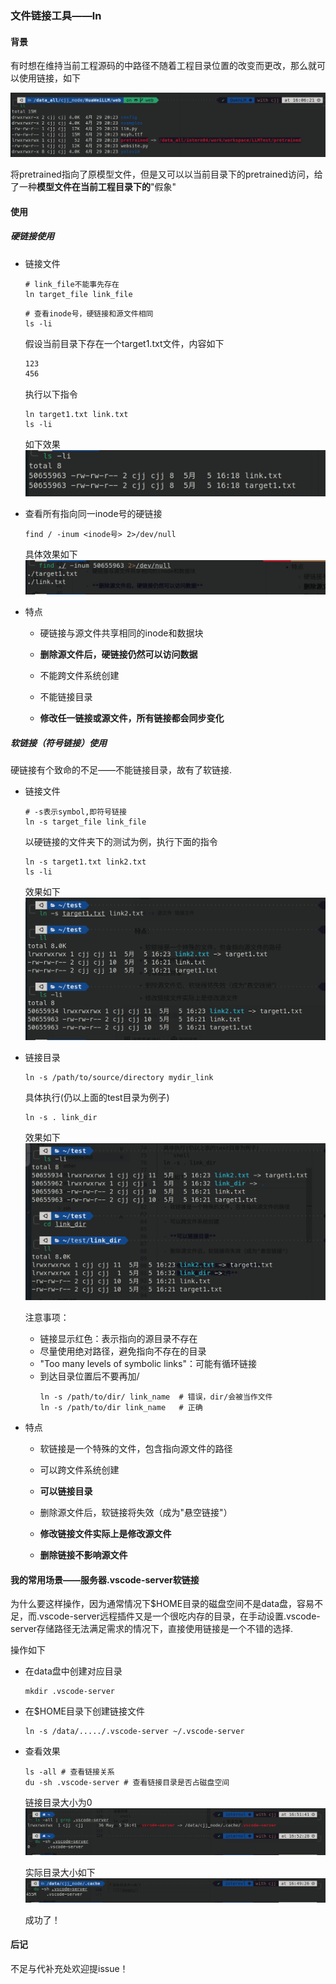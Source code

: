 ### 文件链接工具——ln

#### 背景

有时想在维持当前工程源码的中路径不随着工程目录位置的改变而更改，那么就可以使用链接，如下

![](images/a.png)

将pretrained指向了原模型文件，但是又可以以当前目录下的pretrained访问，给了一种**模型文件在当前工程目录下的**"假象"

#### 使用

##### 硬链接使用
- 链接文件
    ```shell
    # link_file不能事先存在
    ln target_file link_file
    ```
    ```shell
    # 查看inode号，硬链接和源文件相同
    ls -li
    ```
    假设当前目录下存在一个target1.txt文件，内容如下
    ```txt
    123
    456
    ```
    执行以下指令
    ```shell
    ln target1.txt link.txt
    ls -li
    ```
    如下效果
    ![](images/b.png)

- 查看所有指向同一inode号的硬链接
  ```shell
  find / -inum <inode号> 2>/dev/null
  ```
  具体效果如下
  ![](images/d.png)
- 特点
    - 硬链接与源文件共享相同的inode和数据块

    - **删除源文件后，硬链接仍然可以访问数据**

    - 不能跨文件系统创建

    - 不能链接目录

    - **修改任一链接或源文件，所有链接都会同步变化**
  
##### 软链接（符号链接）使用

硬链接有个致命的不足——不能链接目录，故有了软链接.

- 链接文件
  ```shell
  # -s表示symbol,即符号链接
  ln -s target_file link_file
  ```
  以硬链接的文件夹下的测试为例，执行下面的指令
  ```shell
  ln -s target1.txt link2.txt
  ls -li  
  ```
  效果如下
  ![](images/c.png)

- 链接目录
  ```shell
  ln -s /path/to/source/directory mydir_link
  ```
  具体执行(仍以上面的test目录为例子)
  ```shell
  ln -s . link_dir
  ```
  效果如下
  ![](images/e.png)

  注意事项：
  - 链接显示红色：表示指向的源目录不存在
  - 尽量使用绝对路径，避免指向不存在的目录
  - "Too many levels of symbolic links"：可能有循环链接
  - 到达目录位置后不要再加/
    ```shell
    ln -s /path/to/dir/ link_name  # 错误，dir/会被当作文件
    ln -s /path/to/dir link_name   # 正确
    ```

- 特点
  - 软链接是一个特殊的文件，包含指向源文件的路径

  - 可以跨文件系统创建

  - **可以链接目录**

  - 删除源文件后，软链接将失效（成为"悬空链接"）

  - **修改链接文件实际上是修改源文件**
  - **删除链接不影响源文件**

#### 我的常用场景——服务器.vscode-server软链接

为什么要这样操作，因为通常情况下$HOME目录的磁盘空间不是data盘，容易不足，而.vscode-server远程插件又是一个很吃内存的目录，在手动设置.vscode-server存储路径无法满足需求的情况下，直接使用链接是一个不错的选择.

操作如下

- 在data盘中创建对应目录
  ```shell
  mkdir .vscode-server
  ```

- 在$HOME目录下创建链接文件
  ```shell
  ln -s /data/...../.vscode-server ~/.vscode-server
  ```

- 查看效果
  ```shell
  ls -all # 查看链接关系
  du -sh .vscode-server # 查看链接目录是否占磁盘空间
  ```
  链接目录大小为0
  ![](images/f.png)

  实际目录大小如下
  ![](images/g.png)

  成功了！

#### 后记

不足与代补充处欢迎提issue！
